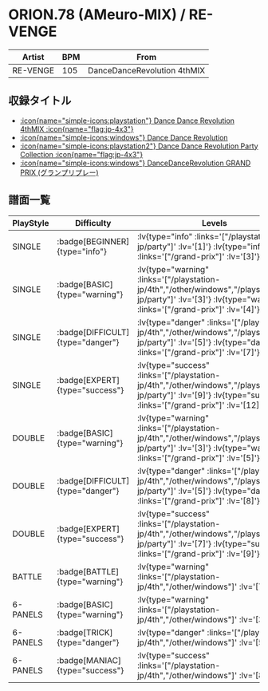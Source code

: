 # ORION.78 (AMeuro-MIX) / RE-VENGE

|Artist|BPM|From|
|------|---|----|
|RE-VENGE|105|DanceDanceRevolution 4thMIX|

## 収録タイトル

- [ :icon{name="simple-icons:playstation"} Dance Dance Revolution 4thMIX :icon{name="flag:jp-4x3"} ](/playstation-jp/4th)
- [ :icon{name="simple-icons:windows"} Dance Dance Revolution](/other/windows)
- [ :icon{name="simple-icons:playstation2"} Dance Dance Revolution Party Collection :icon{name="flag:jp-4x3"} ](/playstation2-jp/party)
- [ :icon{name="simple-icons:windows"} DanceDanceRevolution GRAND PRIX (グランプリプレー)](/grand-prix)

## 譜面一覧

|PlayStyle|Difficulty|Levels|Notes|Movie|
|---------|----------|------|-----|-----|
|SINGLE| :badge[BEGINNER]{type="info"} | :lv{type="info" :links='["/playstation2-jp/party"]' :lv='[1]'}  :lv{type="info" :links='["/grand-prix"]' :lv='[3]'} |60/0||
|SINGLE| :badge[BASIC]{type="warning"} | :lv{type="warning" :links='["/playstation-jp/4th","/other/windows","/playstation2-jp/party"]' :lv='[3]'}  :lv{type="warning" :links='["/grand-prix"]' :lv='[4]'} |101/0||
|SINGLE| :badge[DIFFICULT]{type="danger"} | :lv{type="danger" :links='["/playstation-jp/4th","/other/windows","/playstation2-jp/party"]' :lv='[5]'}  :lv{type="danger" :links='["/grand-prix"]' :lv='[7]'} |170/0||
|SINGLE| :badge[EXPERT]{type="success"} | :lv{type="success" :links='["/playstation-jp/4th","/other/windows","/playstation2-jp/party"]' :lv='[9]'}  :lv{type="success" :links='["/grand-prix"]' :lv='[12]'} |320/0||
|DOUBLE| :badge[BASIC]{type="warning"} | :lv{type="warning" :links='["/playstation-jp/4th","/other/windows","/playstation2-jp/party"]' :lv='[3]'}  :lv{type="warning" :links='["/grand-prix"]' :lv='[5]'} |113/0||
|DOUBLE| :badge[DIFFICULT]{type="danger"} | :lv{type="danger" :links='["/playstation-jp/4th","/other/windows","/playstation2-jp/party"]' :lv='[5]'}  :lv{type="danger" :links='["/grand-prix"]' :lv='[8]'} |184/0||
|DOUBLE| :badge[EXPERT]{type="success"} | :lv{type="success" :links='["/playstation-jp/4th","/other/windows","/playstation2-jp/party"]' :lv='[7]'}  :lv{type="success" :links='["/grand-prix"]' :lv='[9]'} |261/0||
|BATTLE| :badge[BATTLE]{type="warning"} | :lv{type="warning" :links='["/playstation-jp/4th","/other/windows"]' :lv='[7]'} |||
|6-PANELS| :badge[BASIC]{type="warning"} | :lv{type="warning" :links='["/playstation-jp/4th","/other/windows"]' :lv='[3]'} |104/0||
|6-PANELS| :badge[TRICK]{type="danger"} | :lv{type="danger" :links='["/playstation-jp/4th","/other/windows"]' :lv='[5]'} |160/0||
|6-PANELS| :badge[MANIAC]{type="success"} | :lv{type="success" :links='["/playstation-jp/4th","/other/windows"]' :lv='[8]'} |273/0||
